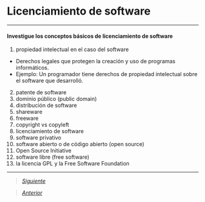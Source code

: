 # Licenciamiento de software

----
#### Investigue los conceptos básicos de licenciamiento de software
                
1. propiedad intelectual en el caso del software
- Derechos legales que protegen la creación y uso de programas informáticos.
- Ejemplo: Un programador tiene derechos de propiedad intelectual sobre el software que desarrolló.
2. patente de software
3. dominio público (public domain)
4. distribución de software
5. shareware
6. freeware
7. copyright vs copyleft
8. licenciamiento de software
9. software privativo
10. software abierto o de código abierto (open source)
11. Open Source Initiative
12. software libre (free software)
13. la licencia GPL y la Free Software Foundation

----

> [*Siguiente*](Practica11.md)

> [*Anterior*](Practica9.md)
